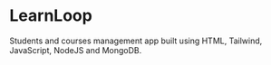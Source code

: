# LearnLoop

Students and courses management app built using HTML, Tailwind, JavaScript, NodeJS and MongoDB.

